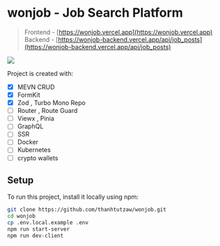 # wonjob - Job Search Platform
> Frontend - [https://wonjob.vercel.app](https://wonjob.vercel.app)
<br> Backend - [https://wonjob-backend.vercel.app/api/job_posts](https://wonjob-backend.vercel.app/api/job_posts)

<p text-align="center"><img src="https://skillicons.dev/icons?i=vue,mongo,nodejs,express" /></p>

Project is created with:

* [x] MEVN CRUD
* [x] FormKit
* [x] Zod , Turbo Mono Repo
* [ ] Router , Route Guard
* [ ] Viewx , Pinia
* [ ] GraphQL
* [ ] SSR
* [ ] Docker
* [ ] Kubernetes
* [ ] crypto wallets

## Setup

To run this project, install it locally using npm:

```bash
git clone https://github.com/thanhtutzaw/wonjob.git
cd wonjob
cp .env.local.example .env
npm run start-server
npm run dev-client
```
